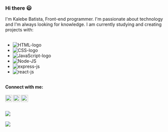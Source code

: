 ### Hi there :smiley:

I'm Kalebe Batista, Front-end programmer. I'm passionate about technology and I'm always looking for knowledge. I am currently studying and creating projects with: 
<br>
<br>
- <img src="https://img.shields.io/badge/HTML5-E34F26?style=for-the-badge&logo=html5&logoColor=white" alt="HTML-logo"/>
- <img src="https://img.shields.io/badge/CSS3-1572B6?style=for-the-badge&logo=css3&logoColor=white" alt="CSS-logo"/>
- <img src="https://img.shields.io/badge/JavaScript-323330?style=for-the-badge&logo=javascript&logoColor=F7DF1E" alt="JavaScript-logo"/>
- <img src="https://img.shields.io/badge/Node.js-43853D?style=for-the-badge&logo=node.js&logoColor=white" alt="Node-JS" />
- <img src="https://img.shields.io/badge/Express.js-404D59?style=for-the-badge" alt="express-js"/>
- <img src="https://img.shields.io/badge/React-20232A?style=for-the-badge&logo=react&logoColor=61DAFB" alt="react-js" />

<br>
<b>Connect with me:
<br>
<br>
<a target="_blank" href="https://instagram.com/kalebebatista">
  <img align="left" width="22px" src="https://cdn-icons-png.flaticon.com/512/174/174855.png" alt="icone-instagram"> 
</a>
<a target="_blank" href="https://facebook.com/kalebe.batista">
  <img align="left" width="22px" src="https://cdn-icons-png.flaticon.com/512/174/174848.png" alt="icone-facebook"> 
</a>
<a target="_blank" href="https://www.linkedin.com/in/kalebe-batista/">
  <img align="left" width="22px" src="https://cdn-icons-png.flaticon.com/512/174/174848.png" alt="icone-linkedin"> 
</a>
<br>
<br>
  <br>
<img align="bottom" src="https://github-readme-stats.vercel.app/api?username=KalebeBatista94"/>
<br>
<br>
<img align="bottom" src="https://github-readme-stats.vercel.app/api/top-langs/?username=KalebeBatista94"/>
